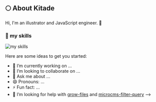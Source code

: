 ## 🌕 About Kitade
Hi, I'm an illustrator and JavaScript engineer. 🤝

### 🌱 my skills
<img alt="my skills" src="https://skillicons.dev/icons?theme=light&perline=8&i=html,css,js,ts,react,ruby,rails,tailwind,git,github,figma" />


Here are some ideas to get you started:

- 🔭 I’m currently working on ...
- 👯 I’m looking to collaborate on ...
- 💬 Ask me about ...
- 😄 Pronouns: ...
- ⚡ Fun fact: ...
- 🙌 I’m looking for help with [grow-files](https://github.com/tsuki-lab/grow-files) and [microcms-filter-query](https://github.com/tsuki-lab/microcms-filter-query)
-->
